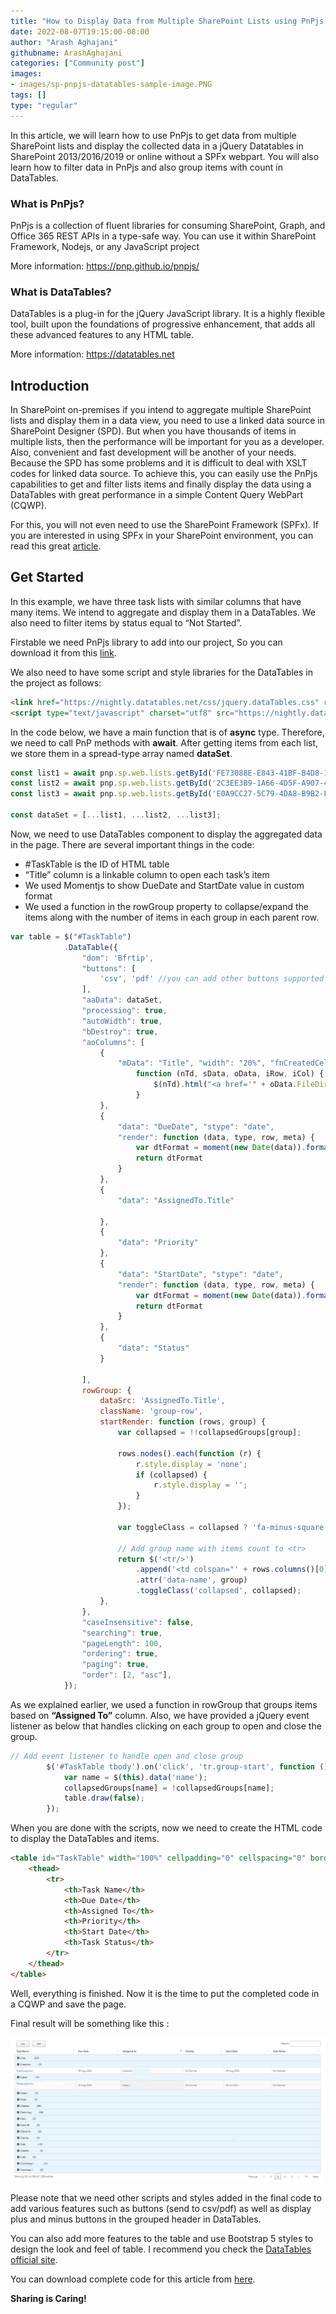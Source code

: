```yaml
---
title: "How to Display Data from Multiple SharePoint Lists using PnPjs and DataTables"
date: 2022-08-07T19:15:00-08:00
author: "Arash Aghajani"
githubname: ArashAghajani
categories: ["Community post"]
images:
- images/sp-pnpjs-datatables-sample-image.PNG
tags: []
type: "regular"
---
```


In this article, we will learn how to use PnPjs to get data from multiple SharePoint lists and display the collected data in a jQuery Datatables in SharePoint 2013/2016/2019 or online without a SPFx webpart.
You will also learn how to filter data in PnPjs and also group items with count in DataTables. 

### What is PnPjs?

PnPjs is a collection of fluent libraries for consuming SharePoint, Graph, and Office 365 REST APIs in a type-safe way. You can use it within SharePoint Framework, Nodejs, or any JavaScript project

More information: <https://pnp.github.io/pnpjs/>

### What is DataTables?

DataTables is a plug-in for the jQuery JavaScript library. It is a highly flexible tool, built upon the foundations of progressive enhancement, that adds all these advanced features to any HTML table.

More information: <https://datatables.net>

## Introduction

In SharePoint on-premises if you intend to aggregate multiple SharePoint lists and display them in a data view, you need to use a linked data source in SharePoint Designer (SPD). But when you have thousands of items in multiple lists, then the performance will be important for you as a developer.
Also, convenient and fast development will be another of your needs. Because the SPD has some problems and it is difficult to deal with XSLT codes for linked data source. To achieve this, you can easily use the PnPjs capabilities to get and filter lists items and finally display the data using a DataTables with great performance in a simple Content Query WebPart (CQWP).

For this, you will not even need to use the SharePoint Framework (SPFx). If you are interested in using SPFx in your SharePoint environment, you can read this great [article](https://techcommunity.microsoft.com/t5/microsoft-365-pnp-blog/guidance-on-how-to-use-react-datatable-webpart/ba-p/2772933).

## Get Started

In this example, we have three task lists with similar columns that have many items. We intend to aggregate and display them in a DataTables. We also need to filter items by status equal to “Not Started”. 

Firstable we need PnPjs library to add into our project, So you can download it from this [link](https://cdnjs.cloudflare.com/ajax/libs/pnp-pnpjs/1.3.9/pnpjs.es5.umd.bundle.min.js).

We also need to have some script and style libraries for the DataTables in the project as follows:

```html
<link href="https://nightly.datatables.net/css/jquery.dataTables.css" rel="stylesheet" type="text/css"/>
<script type="text/javascript" charset="utf8" src="https://nightly.datatables.net/js/jquery.dataTables.js"></script> 
```

In the code below, we have a main function that is of **async** type. Therefore, we need to call PnP methods with **await**.
After getting items from each list, we store them in a spread-type array named **dataSet**.

```javascript
const list1 = await pnp.sp.web.lists.getById('FE73088E-E843-41BF-B4D8-1114A4A16C92').items.expand('AssignedTo').select('Title,Priority,Status,PercentComplete,StartDate,DueDate,ID,Modified,Created,AssignedTo/ID,AssignedTo/Title,FileDirRef').filter("Status eq 'Not Started'").orderBy('AssignedTo/Title').getAll();
const list2 = await pnp.sp.web.lists.getById('2C3EE3B9-1A66-4D5F-A907-42859B9D2314').items.expand('AssignedTo').select('Title,Priority,Status,PercentComplete,StartDate,DueDate,ID,Modified,Created,AssignedTo/ID,AssignedTo/Title,FileDirRef').filter("Status eq 'Not Started'").orderBy('AssignedTo/Title').getAll();
const list3 = await pnp.sp.web.lists.getById('E0A9CC27-5C79-4DA8-B9B2-F53A986FDA96').items.expand('AssignedTo').select('Title,Priority,Status,PercentComplete,StartDate,DueDate,ID,Modified,Created,AssignedTo/ID,AssignedTo/Title,FileDirRef').filter("Status eq 'Not Started'").orderBy('AssignedTo/Title').getAll();
        
const dataSet = [...list1, ...list2, ...list3];

```

Now, we need to use DataTables component to display the aggregated data in the page. There are several important things in the code:

- #TaskTable is the ID of HTML table
- “Title” column is a linkable column to open each task’s item
- We used Momentjs to show DueDate and StartDate value in custom format
- We used a function in the rowGroup property to collapse/expand the items along with the number of items in each group in each parent row.

```javascript
var table = $("#TaskTable")
            .DataTable({
                "dom": 'Bfrtip',
                "buttons": [
                    'csv', 'pdf' //you can add other buttons supported by DataTables here.
                ],
                "aaData": dataSet,
                "processing": true,
                "autoWidth": true,
                "bDestroy": true,
                "aoColumns": [
                    {
                        "mData": "Title", "width": "20%", "fnCreatedCell":
                            function (nTd, sData, oData, iRow, iCol) {
                                $(nTd).html("<a href='" + oData.FileDirRef + "/DispForm.aspx?ID=" + oData.ID + "' target='_blank'>" + oData.Title + "</a>");
                            }
                    },
                    {
                        "data": "DueDate", "stype": "date",
                        "render": function (data, type, row, meta) {
                            var dtFormat = moment(new Date(data)).format("DD MMM YYYY");
                            return dtFormat
                        }
                    },
                    {
                        "data": "AssignedTo.Title"

                    },
                    {
                        "data": "Priority"
                    },
                    {
                        "data": "StartDate", "stype": "date",
                        "render": function (data, type, row, meta) {
                            var dtFormat = moment(new Date(data)).format("DD MMM YYYY");
                            return dtFormat
                        }
                    },
                    {
                        "data": "Status"
                    }
                    
                ],
                rowGroup: {
                    dataSrc: 'AssignedTo.Title',
                    className: 'group-row',
                    startRender: function (rows, group) {
                        var collapsed = !!collapsedGroups[group];

                        rows.nodes().each(function (r) {
                            r.style.display = 'none';
                            if (collapsed) {
                                r.style.display = '';
                            }
                        });

                        var toggleClass = collapsed ? 'fa-minus-square' : 'fa-plus-square';

                        // Add group name with items count to <tr>
                        return $('<tr/>')
                            .append('<td colspan="' + rows.columns()[0].length + '">' + '<span class="fa fa-fw ' + toggleClass + ' toggler"/> ' + group + ' (' + rows.count() + ')</td>')
                            .attr('data-name', group)
                            .toggleClass('collapsed', collapsed);
                    },
                },               
                "caseInsensitive": false,
                "searching": true,
                "pageLength": 100,
                "ordering": true,
                "paging": true,
                "order": [2, "asc"],
            });

```

As we explained earlier, we used a function in rowGroup that groups items based on **“Assigned To”** column. Also, we have provided a jQuery event listener as below that handles clicking on each group to open and close the group.

```javascript
// Add event listener to handle open and close group
        $('#TaskTable tbody').on('click', 'tr.group-start', function () {
            var name = $(this).data('name');
            collapsedGroups[name] = !collapsedGroups[name];
            table.draw(false);
        });
```

When you are done with the scripts, now we need to create the HTML code to display the DataTables and items.

```html
<table id="TaskTable" width="100%" cellpadding="0" cellspacing="0" border="0" class="display cell-border">
    <thead>
        <tr>
            <th>Task Name</th>
            <th>Due Date</th>
            <th>Assigned To</th>
            <th>Priority</th>
            <th>Start Date</th>
            <th>Task Status</th>
        </tr>
    </thead>
</table>
 ```

Well, everything is finished. Now it is the time to put the completed code in a CQWP and save the page. 

Final result will be something like this :

![sp-pnpjs-datatables-sample-image.PNG](images/sp-pnpjs-datatables-sample-image.PNG)

Please note that we need other scripts and styles added in the final code to add various features such as buttons (send to csv/pdf) as well as display plus and minus buttons in the grouped header in DataTables.

You can also add more features to the table and use Bootstrap 5 styles to design the look and feel of table. I recommend you check the [DataTables official site](https://datatables.net).

You can download complete code for this article from [here](https://github.com/ArashAghajani/my-dev-PnPjs/blob/main/SPDev-PnPjs-and-DataTables.html).


**Sharing is Caring!**
